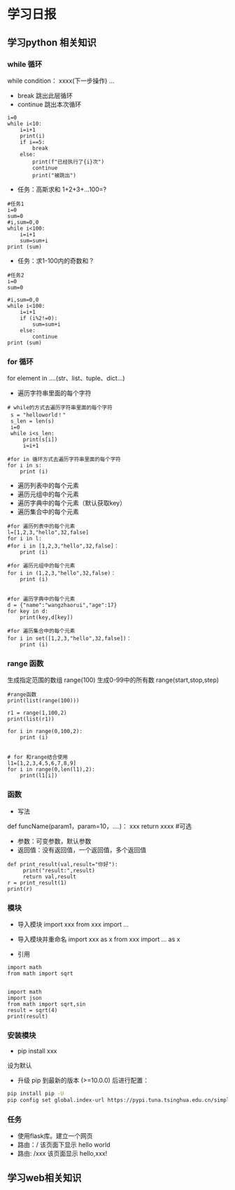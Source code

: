 # 学习日报

## 学习python 相关知识

### while 循环

while condition：
    xxxx(下一步操作)
    ...

* break 跳出此层循环
* continue 跳出本次循环


```
i=0
while i<10:
    i=i+1
    print(i)
    if i==5:
        break
    else:
        print(f"已经执行了{i}次")
        continue
        print("被跳出") 
```


* 任务：高斯求和  1+2+3+...100=?

```
#任务1
i=0
sum=0 
#i,sum=0,0
while i<100:
    i=i+1
    sum=sum+i
print (sum)
```


* 任务：求1-100内的奇数和？

```
#任务2
i=0
sum=0 

#i,sum=0,0
while i<100:
    i=i+1
    if (i%2!=0):
        sum=sum+i
    else:
        continue
print (sum)
```

###  for  循环
for element in ....(str、list、tuple、dict...)

* 遍历字符串里面的每个字符

``` 
# while的方式去遍历字符串里面的每个字符
 s = "helloworld！"
 s_len = len(s)
 i=0
 while i<s_len:
     print(s[i])
     i=i+1

#for in 循环方式去遍历字符串里面的每个字符
for i in s:
    print (i)
```


* 遍历列表中的每个元素
* 遍历元组中的每个元素
* 遍历字典中的每个元素（默认获取key）
* 遍历集合中的每个元素

```
#for 遍历列表中的每个元素
l=[1,2,3,"hello",32,false]
for i in l:
#for i in [1,2,3,"hello",32,false]：
    print (i)

#for 遍历元组中的每个元素
for i in (1,2,3,"hello",32,false)：
    print (i)


#for 遍历字典中的每个元素
d = {"name":"wangzhaorui","age":17}
for key in d:
    print(key,d[key])

#for 遍历集合中的每个元素
for i in set([1,2,3,"hello",32,false])：
    print (i)
```

### range 函数
生成指定范围的数组
range(100) 生成0-99中的所有数
range(start,stop,step)

```
#range函数
print(list(range(100)))

r1 = range(1,100,2)
print(list(r1))

for i in range(0,100,2):
    print (i)


# for 和range结合使用
l1=[1,2,3,4,5,6,7,8,9]
for i in range(0,len(l1),2):
    print(l1[i])

```


### 函数

* 写法

def funcName(param1，param=10，....)：
    xxx
    return xxxx #可选

* 参数：可变参数，默认参数
* 返回值：没有返回值，一个返回值，多个返回值

```
def print_result(val,result="你好"):
     print("result:",result)
     return val,result
r = print_result(1)
print(r)
```


### 模块

* 导入模块
import xxx
from xxx import ...

* 导入模块并重命名
import xxx as x
from xxx import ... as x

* 引用

```
import math
from math import sqrt


import math
import json
from math import sqrt,sin
result = sqrt(4)
print(result)

```
### 安装模块

* pip install xxx


设为默认

* 升级 pip 到最新的版本 (>=10.0.0) 后进行配置：

```bash
pip install pip -U
pip config set global.index-url https://pypi.tuna.tsinghua.edu.cn/simple
```

### 任务
* 使用flask库。建立一个网页
* 路由：/  该页面下显示 hello world
* 路由: /xxx   该页面显示 hello,xxx!




## 学习web相关知识